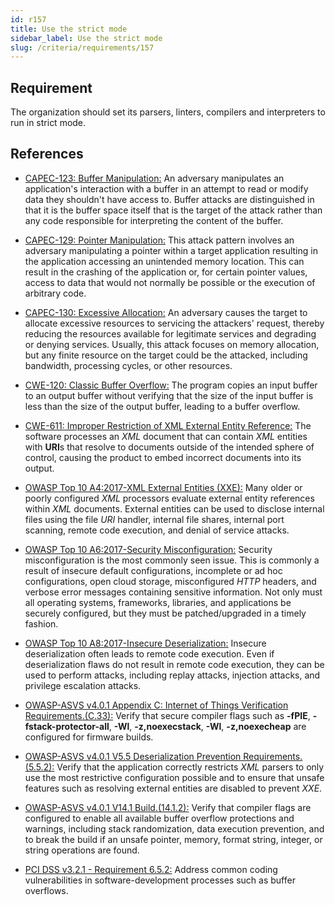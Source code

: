 ```yaml
---
id: r157
title: Use the strict mode
sidebar_label: Use the strict mode
slug: /criteria/requirements/157
---
```


## Requirement

The organization
should set its parsers, linters, compilers
and interpreters to run in strict mode.

## References

- [CAPEC-123: Buffer Manipulation:](http://capec.mitre.org/data/definitions/123.html)
  An adversary manipulates an application's interaction
  with a buffer in an attempt to read
  or modify data they shouldn't have access to.
  Buffer attacks are distinguished in that
  it is the buffer space itself
  that is the target of the attack rather than any code responsible
  for interpreting the content of the buffer.

- [CAPEC-129: Pointer Manipulation:](http://capec.mitre.org/data/definitions/129.html)
  This attack pattern involves an adversary
  manipulating a pointer within a target application
  resulting in the application accessing
  an unintended memory location.
  This can result in the crashing of the application or,
  for certain pointer values,
  access to data that would not normally be possible
  or the execution of arbitrary code.

- [CAPEC-130: Excessive Allocation:](http://capec.mitre.org/data/definitions/130.html)
  An adversary causes the target
  to allocate excessive resources
  to servicing the attackers' request,
  thereby reducing the resources available
  for legitimate services
  and degrading or denying services.
  Usually,
  this attack focuses on memory allocation,
  but any finite resource on the target
  could be the attacked, including
  bandwidth, processing cycles,
  or other resources.

- [CWE-120: Classic Buffer Overflow:](https://cwe.mitre.org/data/definitions/120.html)
  The program copies an input buffer
  to an output buffer without verifying
  that the size of the input buffer
  is less than the size of the output buffer,
  leading to a buffer overflow.

- [CWE-611: Improper Restriction of XML External Entity Reference:](https://cwe.mitre.org/data/definitions/611.html)
  The software processes an *XML* document
  that can contain *XML* entities with **URI**s
  that resolve to documents
  outside of the intended sphere of control,
  causing the product
  to embed incorrect documents into its output.

- [OWASP Top 10 A4:2017-XML External Entities (XXE):](https://owasp.org/www-project-top-ten/OWASP_Top_Ten_2017/Top_10-2017_A4-XML_External_Entities_(XXE))
  Many older or poorly configured *XML* processors
  evaluate external entity
  references within *XML* documents.
  External entities
  can be used to disclose internal files
  using the file *URI* handler,
  internal file shares, internal port scanning,
  remote code execution,
  and denial of service attacks.

- [OWASP Top 10 A6:2017-Security Misconfiguration:](https://owasp.org/www-project-top-ten/OWASP_Top_Ten_2017/Top_10-2017_A6-Security_Misconfiguration)
  Security misconfiguration
  is the most commonly seen issue.
  This is commonly a result
  of insecure default configurations,
  incomplete or ad hoc configurations,
  open cloud storage,
  misconfigured *HTTP* headers,
  and verbose error messages
  containing sensitive information.
  Not only must all operating systems,
  frameworks, libraries,
  and applications be securely configured,
  but they must be patched/upgraded in a timely fashion.

- [OWASP Top 10 A8:2017-Insecure Deserialization:](https://owasp.org/www-project-top-ten/OWASP_Top_Ten_2017/Top_10-2017_A8-Insecure_Deserialization)
  Insecure deserialization often leads
  to remote code execution.
  Even if deserialization flaws
  do not result in remote code execution,
  they can be used to perform attacks,
  including replay attacks, injection attacks,
  and privilege escalation attacks.

- [OWASP-ASVS v4.0.1 Appendix C: Internet of Things Verification Requirements.(C.33):](https://owasp.org/www-pdf-archive/OWASP_Application_Security_Verification_Standard_4.0-en.pdf)
  Verify that secure compiler flags
  such as **-fPIE**, **-fstack-protector-all**,
  **-Wl**, **-z,noexecstack**, **-Wl**,
  **-z,noexecheap** are configured for firmware builds.

- [OWASP-ASVS v4.0.1 V5.5 Deserialization Prevention Requirements.(5.5.2):](https://owasp.org/www-pdf-archive/OWASP_Application_Security_Verification_Standard_4.0-en.pdf)
  Verify that the application
  correctly restricts *XML* parsers
  to only use the most restrictive configuration possible
  and to ensure that unsafe features
  such as resolving external entities
  are disabled to prevent *XXE*.

- [OWASP-ASVS v4.0.1 V14.1 Build.(14.1.2):](https://owasp.org/www-pdf-archive/OWASP_Application_Security_Verification_Standard_4.0-en.pdf)
  Verify that compiler flags
  are configured to enable all available buffer overflow
  protections and warnings,
  including stack randomization,
  data execution prevention,
  and to break the build if an unsafe pointer,
  memory, format string, integer,
  or string operations are found.

- [PCI DSS v3.2.1 - Requirement 6.5.2:](https://www.pcisecuritystandards.org/documents/PCI_DSS_v3-2-1.pdf)
  Address common coding vulnerabilities
  in software-development processes
  such as buffer overflows.
